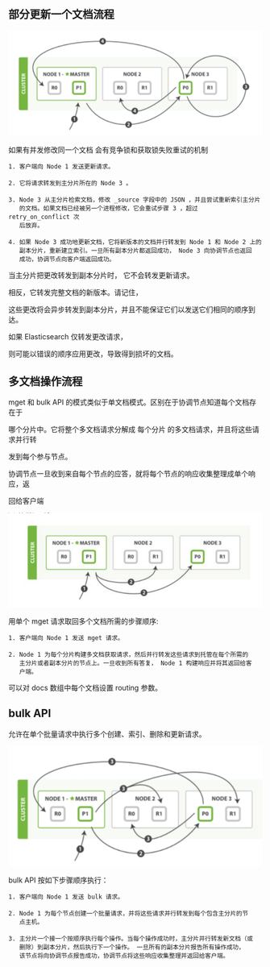 
部分更新一个文档流程
---

![img_21.png](img_21.png)

如果有并发修改同一个文档 会有竞争锁和获取锁失败重试的机制

    1. 客户端向 Node 1 发送更新请求。
       
    2. 它将请求转发到主分片所在的 Node 3 。
       
    3. Node 3 从主分片检索文档，修改 _source 字段中的 JSON ，并且尝试重新索引主分片
       的文档。如果文档已经被另一个进程修改，它会重试步骤 3 ，超过 retry_on_conflict 次
       后放弃。
       
    4. 如果 Node 3 成功地更新文档，它将新版本的文档并行转发到 Node 1 和 Node 2 上的
       副本分片，重新建立索引。一旦所有副本分片都返回成功， Node 3 向协调节点也返回
       成功，协调节点向客户端返回成功。


当主分片把更改转发到副本分片时， 它不会转发更新请求。 

相反，它转发完整文档的新版本。请记住， 

这些更改将会异步转发到副本分片，并且不能保证它们以发送它们相同的顺序到达。 

如果 Elasticsearch 仅转发更改请求，

则可能以错误的顺序应用更改，导致得到损坏的文档。


多文档操作流程
---

mget 和 bulk API 的模式类似于单文档模式。区别在于协调节点知道每个文档存在于

哪个分片中。它将整个多文档请求分解成 每个分片 的多文档请求，并且将这些请求并行转

发到每个参与节点。

协调节点一旦收到来自每个节点的应答，就将每个节点的响应收集整理成单个响应，返

回给客户端

![img_22.png](img_22.png)

用单个 mget 请求取回多个文档所需的步骤顺序:

    1. 客户端向 Node 1 发送 mget 请求。
    
    2. Node 1 为每个分片构建多文档获取请求，然后并行转发这些请求到托管在每个所需的
       主分片或者副本分片的节点上。一旦收到所有答复， Node 1 构建响应并将其返回给客
       户端。

可以对 docs 数组中每个文档设置 routing 参数。


bulk API
---

允许在单个批量请求中执行多个创建、索引、删除和更新请求。

![img_23.png](img_23.png)


bulk API 按如下步骤顺序执行：

    1. 客户端向 Node 1 发送 bulk 请求。
    
    2. Node 1 为每个节点创建一个批量请求，并将这些请求并行转发到每个包含主分片的节
       点主机。
       
    3. 主分片一个接一个按顺序执行每个操作。当每个操作成功时，主分片并行转发新文档（或
       删除）到副本分片，然后执行下一个操作。 一旦所有的副本分片报告所有操作成功，
       该节点将向协调节点报告成功，协调节点将这些响应收集整理并返回给客户端。
